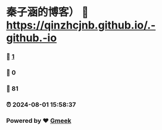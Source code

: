 # 秦子涵的博客） :link: https://qinzhcjnb.github.io/.-github.-io 
### :page_facing_up: [1](https://qinzhcjnb.github.io/.-github.-io/tag.html) 
### :speech_balloon: 0 
### :hibiscus: 81 
### :alarm_clock: 2024-08-01 15:58:37 
### Powered by :heart: [Gmeek](https://github.com/Meekdai/Gmeek)
